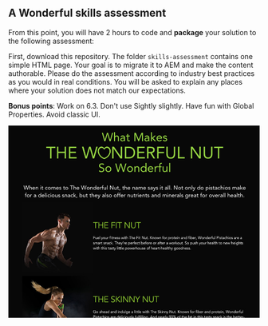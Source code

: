 ## A Wonderful skills assessment

From this point, you will have 2 hours to code and **package** your solution to the following assessment:


First, download this repository. The folder `skills-assessment` contains one simple HTML page. Your goal is to migrate it to AEM and make the content authorable. Please do the assessment according to industry best practices as you would in real conditions. You will be asked to explain any places where your solution does not match our expectations.

**Bonus points**: Work on 6.3. Don't use Sightly slightly. Have fun with Global Properties. Avoid classic UI.


![Screen](https://github.com/wonderfulagency/skills-assessment/blob/master/preview.jpg)